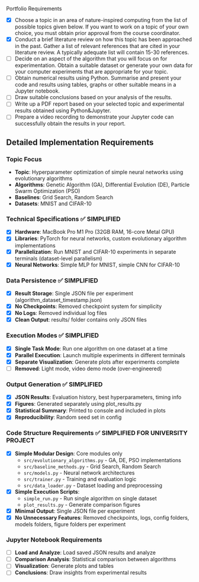 Portfolio Requirements
- [x] Choose a topic in an area of nature-inspired computing from the list of possible topics given below. If you want to work on a topic of your own choice, you must obtain prior approval from the course coordinator. 
- [x] Conduct a brief literature review on how this topic has been approached in the past. Gather a list of relevant references that are cited in your literature review. A typically adequate list will contain 15-30 references.
- [ ] Decide on an aspect of the algorithm that you will focus on for experimentation. Obtain a suitable dataset or generate your own data for your computer experiments that are appropriate for your topic.
- [ ] Obtain numerical results using Python. Summarise and present your code and results using tables, graphs or other suitable means in a Jupyter notebook.
- [ ] Draw suitable conclusions based on your analysis of the results.
- [ ] Write up a PDF report based on your selected topic and experimental results obtained using Python&Jupyter. 
- [ ] Prepare a video recording to demonstrate your Jupyter code can successfully obtain the results in your report.

## Detailed Implementation Requirements

### Topic Focus
- **Topic**: Hyperparameter optimization of simple neural networks using evolutionary algorithms
- **Algorithms**: Genetic Algorithm (GA), Differential Evolution (DE), Particle Swarm Optimization (PSO)
- **Baselines**: Grid Search, Random Search
- **Datasets**: MNIST and CIFAR-10

### Technical Specifications ✅ SIMPLIFIED
- [x] **Hardware**: MacBook Pro M1 Pro (32GB RAM, 16-core Metal GPU)
- [x] **Libraries**: PyTorch for neural networks, custom evolutionary algorithm implementations
- [x] **Parallelization**: Run MNIST and CIFAR-10 experiments in separate terminals (dataset-level parallelism)
- [x] **Neural Networks**: Simple MLP for MNIST, simple CNN for CIFAR-10

### Data Persistence ✅ SIMPLIFIED
- [x] **Result Storage**: Single JSON file per experiment (algorithm_dataset_timestamp.json)
- [x] **No Checkpoints**: Removed checkpoint system for simplicity
- [x] **No Logs**: Removed individual log files
- [x] **Clean Output**: results/ folder contains only JSON files

### Execution Modes ✅ SIMPLIFIED
- [x] **Single Task Mode**: Run one algorithm on one dataset at a time
- [x] **Parallel Execution**: Launch multiple experiments in different terminals
- [x] **Separate Visualization**: Generate plots after experiments complete
- [ ] **Removed**: Light mode, video demo mode (over-engineered)

### Output Generation ✅ SIMPLIFIED
- [x] **JSON Results**: Evaluation history, best hyperparameters, timing info
- [x] **Figures**: Generated separately using plot_results.py
- [x] **Statistical Summary**: Printed to console and included in plots
- [x] **Reproducibility**: Random seed set in config

### Code Structure Requirements ✅ SIMPLIFIED FOR UNIVERSITY PROJECT
- [x] **Simple Modular Design**: Core modules only
  - `src/evolutionary_algorithms.py` - GA, DE, PSO implementations
  - `src/baseline_methods.py` - Grid Search, Random Search
  - `src/models.py` - Neural network architectures
  - `src/trainer.py` - Training and evaluation logic
  - `src/data_loader.py` - Dataset loading and preprocessing
- [x] **Simple Execution Scripts**:
  - `simple_run.py` - Run single algorithm on single dataset
  - `plot_results.py` - Generate comparison figures
- [x] **Minimal Output**: Single JSON file per experiment
- [x] **No Unnecessary Features**: Removed checkpoints, logs, config folders, models folders, figure folders per experiment

### Jupyter Notebook Requirements
- [ ] **Load and Analyze**: Load saved JSON results and analyze
- [ ] **Comparison Analysis**: Statistical comparison between algorithms
- [ ] **Visualization**: Generate plots and tables
- [ ] **Conclusions**: Draw insights from experimental results
